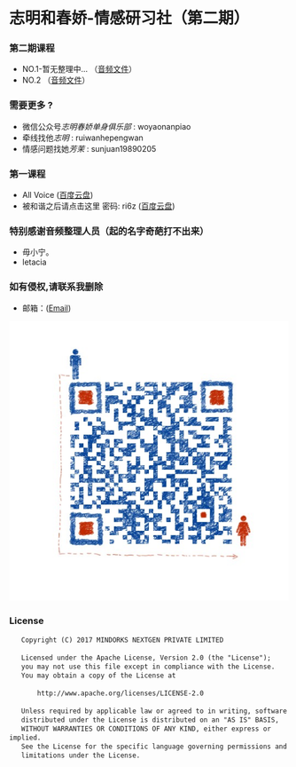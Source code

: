 # 志明和春娇-情感研习社（第二期）

### 第二期课程 
 
 - NO.1-暂无整理中... （[音频文件](audio/NO-1.m4a)）
 - NO.2 （[音频文件](audio/NO-2.m4a)）


### 需要更多 ?

 - 微信公众号*志明春娇单身俱乐部* : woyaonanpiao
 - 牵线找他*志明* : ruiwanhepengwan
 - 情感问题找她*芳茉* : sunjuan19890205

### 第一课程
 - All Voice ([百度云盘](http://pan.baidu.com/s/1gfzQ1cJ))
 - 被和谐之后请点击这里 密码: ri6z ([百度云盘](http://pan.baidu.com/s/1o8FRr7O ))


### 特别感谢音频整理人员（起的名字奇葩打不出来）

 - 毋小宁。
 - letacia

### 如有侵权,请联系我删除

 - 邮箱：([Email](Atlantisspeed@gmail.com))
 
![wechat_mine][1]

[1]:https://github.com/ChinaVolvocars/zhiming/blob/master/img/wechat_num_mine.jpg

### License
```
   Copyright (C) 2017 MINDORKS NEXTGEN PRIVATE LIMITED

   Licensed under the Apache License, Version 2.0 (the "License");
   you may not use this file except in compliance with the License.
   You may obtain a copy of the License at

       http://www.apache.org/licenses/LICENSE-2.0

   Unless required by applicable law or agreed to in writing, software
   distributed under the License is distributed on an "AS IS" BASIS,
   WITHOUT WARRANTIES OR CONDITIONS OF ANY KIND, either express or implied.
   See the License for the specific language governing permissions and
   limitations under the License.
```
